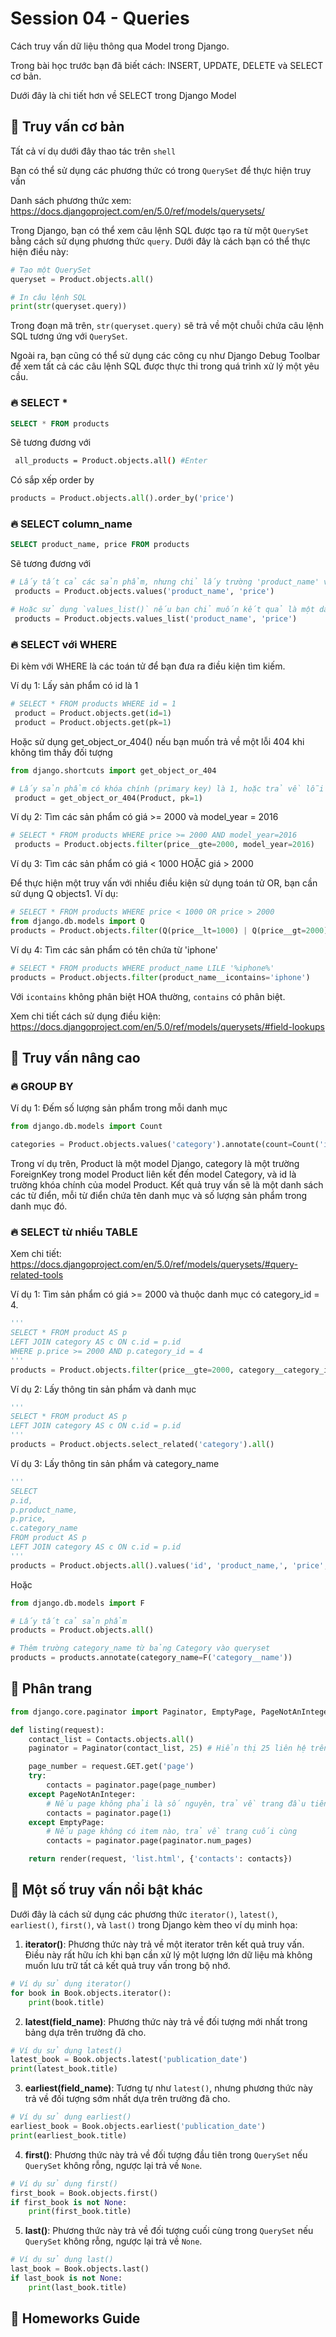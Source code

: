 
# Session 04 - Queries

Cách truy vấn dữ liệu thông qua Model trong Django.

Trong bài học trước bạn đã biết cách: INSERT, UPDATE, DELETE và SELECT cơ bản.

Dưới đây là chi tiết hơn về SELECT trong Django Model


## 💛 Truy vấn cơ bản

Tất cả ví dụ dưới đây thao tác trên `shell`

Bạn có thể sử dụng các phương thức có trong `QuerySet` để thực hiện truy vấn

Danh sách phương thức xem: https://docs.djangoproject.com/en/5.0/ref/models/querysets/

Trong Django, bạn có thể xem câu lệnh SQL được tạo ra từ một `QuerySet` bằng cách sử dụng phương thức `query`. Dưới đây là cách bạn có thể thực hiện điều này:

```python
# Tạo một QuerySet
queryset = Product.objects.all()

# In câu lệnh SQL
print(str(queryset.query))
```

Trong đoạn mã trên, `str(queryset.query)` sẽ trả về một chuỗi chứa câu lệnh SQL tương ứng với `QuerySet`.


Ngoài ra, bạn cũng có thể sử dụng các công cụ như Django Debug Toolbar để xem tất cả các câu lệnh SQL được thực thi trong quá trình xử lý một yêu cầu.


### 🔥 SELECT *

```sql
SELECT * FROM products
```

Sẽ tương đương với

```bash
 all_products = Product.objects.all() #Enter
```


Có sắp xếp order by

```python
products = Product.objects.all().order_by('price')
```

### 🔥 SELECT column_name

```sql
SELECT product_name, price FROM products
```

Sẽ tương đương với

```python
# Lấy tất cả các sản phẩm, nhưng chỉ lấy trường 'product_name' và 'price'
 products = Product.objects.values('product_name', 'price')

# Hoặc sử dụng `values_list()` nếu bạn chỉ muốn kết quả là một danh sách các giá trị thay vì một danh sách các từ điển
 products = Product.objects.values_list('product_name', 'price')
```


### 🔥 SELECT với WHERE

Đi kèm với WHERE là các toán tử để bạn đưa ra điều kiện tìm kiếm.


Ví dụ 1: Lấy sản phẩm có id là 1

```python
# SELECT * FROM products WHERE id = 1
 product = Product.objects.get(id=1)
 product = Product.objects.get(pk=1)
```

Hoặc sử dụng get_object_or_404() nếu bạn muốn trả về một lỗi 404 khi không tìm thấy đối tượng

```python
from django.shortcuts import get_object_or_404

# Lấy sản phẩm có khóa chính (primary key) là 1, hoặc trả về lỗi 404 nếu không tìm thấy
 product = get_object_or_404(Product, pk=1)
```

Ví dụ 2: Tìm các sản phẩm có giá >= 2000 và model_year = 2016


```python
# SELECT * FROM products WHERE price >= 2000 AND model_year=2016
 products = Product.objects.filter(price__gte=2000, model_year=2016)
```

Ví dụ 3: Tìm các sản phẩm có giá < 1000 HOẶC giá > 2000

Để thực hiện một truy vấn với nhiều điều kiện sử dụng toán tử OR, bạn cần sử dụng Q objects1. Ví dụ:

```python
# SELECT * FROM products WHERE price < 1000 OR price > 2000
from django.db.models import Q
products = Product.objects.filter(Q(price__lt=1000) | Q(price__gt=2000))
```

Ví dụ 4: Tìm các sản phẩm có tên chứa từ 'iphone'

```python
# SELECT * FROM products WHERE product_name LILE '%iphone%'
products = Product.objects.filter(product_name__icontains='iphone')
```
Với `icontains` không phân biệt HOA thường, `contains` có phân biệt.

Xem chi tiết cách sử dụng điều kiện: https://docs.djangoproject.com/en/5.0/ref/models/querysets/#field-lookups


## 💛 Truy vấn nâng cao

### 🔥 GROUP BY

Ví dụ 1: Đếm số lượng sản phẩm trong mỗi danh mục

```python
from django.db.models import Count

categories = Product.objects.values('category').annotate(count=Count('id'))
```

Trong ví dụ trên, Product là một model Django, category là một trường ForeignKey trong model Product liên kết đến model Category, và id là trường khóa chính của model Product. Kết quả truy vấn sẽ là một danh sách các từ điển, mỗi từ điển chứa tên danh mục và số lượng sản phẩm trong danh mục đó.



### 🔥 SELECT từ nhiều TABLE

Xem chi tiết: https://docs.djangoproject.com/en/5.0/ref/models/querysets/#query-related-tools

Ví dụ 1: Tìm sản phẩm có giá >= 2000 và thuộc danh mục có category_id = 4.

```python
'''
SELECT * FROM product AS p
LEFT JOIN category AS c ON c.id = p.id
WHERE p.price >= 2000 AND p.category_id = 4
'''
products = Product.objects.filter(price__gte=2000, category__category_id=4)
```


Ví dụ 2: Lấy thông tin sản phẩm và danh mục

```python
'''
SELECT * FROM product AS p
LEFT JOIN category AS c ON c.id = p.id
'''
products = Product.objects.select_related('category').all()
```

Ví dụ 3: Lấy thông tin sản phẩm và category_name

```python
'''
SELECT 
p.id,
p.product_name,
p.price,
c.category_name
FROM product AS p
LEFT JOIN category AS c ON c.id = p.id
'''
products = Product.objects.all().values('id', 'product_name,', 'price', 'category__name')
```

Hoặc

```python
from django.db.models import F

# Lấy tất cả sản phẩm
products = Product.objects.all()

# Thêm trường category_name từ bảng Category vào queryset
products = products.annotate(category_name=F('category__name'))
```

## 💛 Phân trang


```python
from django.core.paginator import Paginator, EmptyPage, PageNotAnInteger

def listing(request):
    contact_list = Contacts.objects.all()
    paginator = Paginator(contact_list, 25) # Hiển thị 25 liên hệ trên mỗi trang

    page_number = request.GET.get('page')
    try:
        contacts = paginator.page(page_number)
    except PageNotAnInteger:
        # Nếu page không phải là số nguyên, trả về trang đầu tiên
        contacts = paginator.page(1)
    except EmptyPage:
        # Nếu page không có item nào, trả về trang cuối cùng
        contacts = paginator.page(paginator.num_pages)

    return render(request, 'list.html', {'contacts': contacts})

```

## 💛 Một số truy vấn nổi bật khác

Dưới đây là cách sử dụng các phương thức `iterator()`, `latest()`, `earliest()`, `first()`, và `last()` trong Django kèm theo ví dụ minh họa:

1. **iterator()**: Phương thức này trả về một iterator trên kết quả truy vấn. Điều này rất hữu ích khi bạn cần xử lý một lượng lớn dữ liệu mà không muốn lưu trữ tất cả kết quả truy vấn trong bộ nhớ.

```python
# Ví dụ sử dụng iterator()
for book in Book.objects.iterator():
    print(book.title)
```

2. **latest(field_name)**: Phương thức này trả về đối tượng mới nhất trong bảng dựa trên trường đã cho.

```python
# Ví dụ sử dụng latest()
latest_book = Book.objects.latest('publication_date')
print(latest_book.title)
```

3. **earliest(field_name)**: Tương tự như `latest()`, nhưng phương thức này trả về đối tượng sớm nhất dựa trên trường đã cho.

```python
# Ví dụ sử dụng earliest()
earliest_book = Book.objects.earliest('publication_date')
print(earliest_book.title)
```

4. **first()**: Phương thức này trả về đối tượng đầu tiên trong `QuerySet` nếu `QuerySet` không rỗng, ngược lại trả về `None`.

```python
# Ví dụ sử dụng first()
first_book = Book.objects.first()
if first_book is not None:
    print(first_book.title)
```

5. **last()**: Phương thức này trả về đối tượng cuối cùng trong `QuerySet` nếu `QuerySet` không rỗng, ngược lại trả về `None`.

```python
# Ví dụ sử dụng last()
last_book = Book.objects.last()
if last_book is not None:
    print(last_book.title)
```



## 💛 Homeworks Guide
